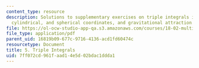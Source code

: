 ```yaml
---
content_type: resource
description: Solutions to supplementary exercises on triple integrals in rectangular,
  cylindrical, and spherical coordinates, and gravitational attraction.
file: https://ol-ocw-studio-app-qa.s3.amazonaws.com/courses/18-02-multivariable-calculus-fall-2007/7ff072cd961faad14e5d02bdac1ddda1_tripl_intgrl_sol.pdf
file_type: application/pdf
parent_uid: 16819b09-677c-9716-4136-acd1fd60474c
resourcetype: Document
title: 5. Triple Integrals
uid: 7ff072cd-961f-aad1-4e5d-02bdac1ddda1
---
```

